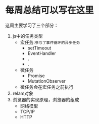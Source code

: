 # 每周总结可以写在这里

这周主要学习了三个部分：

1. js中的任务类型
   - 宏任务:`参与了事件循环的异步任务`
     - setTimeout
     - EventHandler
     - .
     - .
   - 微任务
     - Promise
     - MutationObserver
   - 微任务会在宏任务之前执行
2. relam对象
3. 浏览器的实现原理，浏览器的组成
   - 网络模型
   - TCP/IP
   - HTTP

